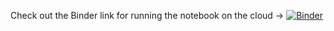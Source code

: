 Check out the Binder link for running the notebook on the cloud -> [![Binder](https://mybinder.org/badge_logo.svg)](https://mybinder.org/v2/gh/lfnothias/tmap_testing/master?filepath=2006_TMAP_from_pairwise_similarity.ipynb)
